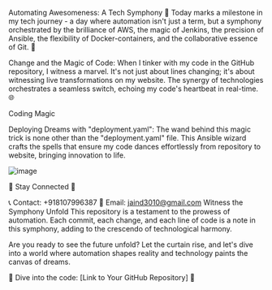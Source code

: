 Automating Awesomeness: A Tech Symphony 🚀
Today marks a milestone in my tech journey - a day where automation isn't just a term, but a symphony orchestrated by the brilliance of AWS, the magic of Jenkins, the precision of Ansible, the flexibility of Docker-containers, and the collaborative essence of Git. 🎵

Change and the Magic of Code: When I tinker with my code in the GitHub repository, I witness a marvel. It's not just about lines changing; it's about witnessing live transformations on my website. The synergy of technologies orchestrates a seamless switch, echoing my code's heartbeat in real-time. 🌐

Coding Magic

Deploying Dreams with "deployment.yaml": The wand behind this magic trick is none other than the "deployment.yaml" file. This Ansible wizard crafts the spells that ensure my code dances effortlessly from repository to website, bringing innovation to life.

![image](https://github.com/divyanshujain11/ansible-jenkins/assets/77712311/bbc94525-d7fe-46cb-a059-a9f4bfa49f93)




🔗 Stay Connected 🔗

📞 Contact: +918107996387
📧 Email: jaind3010@gmail.com
Witness the Symphony Unfold
This repository is a testament to the prowess of automation. Each commit, each change, and each line of code is a note in this symphony, adding to the crescendo of technological harmony.

Are you ready to see the future unfold? Let the curtain rise, and let's dive into a world where automation shapes reality and technology paints the canvas of dreams.

🚀 Dive into the code: [Link to Your GitHub Repository] 🚀
